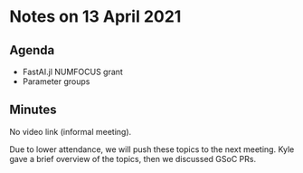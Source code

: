# Notes on 13 April 2021

## Agenda

- FastAI.jl NUMFOCUS grant
- Parameter groups

## Minutes

No video link (informal meeting).

Due to lower attendance, we will push these topics to the next meeting. Kyle gave a brief overview of the topics, then we discussed GSoC PRs.